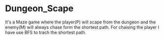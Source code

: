 # Dungeon_Scape
It's a Maze game where the player(P) will scape from the dungeon and the enemy(M) will always chase form the shortest path.
For chaising the player I have use BFS to trach the shortest path.
